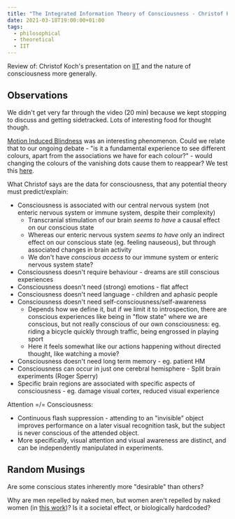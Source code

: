 ```yaml
---
title: "The Integrated Information Theory of Consciousness - Christof Koch Video"
date: 2021-03-18T19:00:00+01:00
tags:
  - philosophical
  - theoretical
  - IIT
---
```


Review of: Christof Koch's presentation on [IIT](https://www.youtube.com/watch?v=LGd8p-GSLgY) and the nature of consciousness more generally.

## Observations

We didn't get very far through the video (20 min) because we kept stopping to discuss and getting sidetracked. Lots of interesting food for thought though.

[Motion Induced Blindness](https://webhome.weizmann.ac.il/home/masagi/MIB/mib.html) was an interesting phenomenon. Could we relate that to our ongoing debate - "is it a fundamental experience to see different colours, apart from the associations we have for each colour?" - would changing the colours of the vanishing dots cause them to reappear? We test this [here](https://consciousness-discussions.github.io/blog/motion-induced-blindness-colours/).

What Christof says are the data for consciousness, that any potential theory must predict/explain:

* Consciousness is associated with our central nervous system (not enteric nervous system or immune system, despite their complexity)
  * Transcranial stimulation of our brain _seems to have_ a causal effect on our conscious state
  * Whereas our enteric nervous system _seems to have_ only an indirect effect on our conscious state (eg. feeling nauseous), but through associated changes in brain activity
  * We don't have _conscious access_ to our immune system or enteric nervous system state?
* Consciousness doesn't require behaviour - dreams are still conscious experiences
* Consciousness doesn't need (strong) emotions - flat affect
* Consciousness doesn't need language - children and aphasic people
* Consciousness doesn't need self-consciousness/self-awareness
  * Depends how we define it, but if we limit it to introspection, there are conscious experiences like being in "flow state" where we are conscious, but not really conscious of our own consciousness: eg. riding a bicycle quickly through traffic, being engrossed in playing sport
  * Here it feels somewhat like our actions happening without directed thought, like watching a movie?
* Consciousness doesn't need long term memory - eg. patient HM
* Consciousness can occur in just one cerebral hemisphere - Split brain experiments (Roger Sperry)
* Specific brain regions are associated with specific aspects of consciousness - eg. damage visual cortex, reduced visual experience

Attention =/= Consciousness:

* Continuous flash suppression - attending to an "invisible" object improves performance on a later visual recognition task, but the subject is never conscious of the attended object.
* More specifically, visual attention and visual awareness are distinct, and can be independently manipulated in experiments.

## Random Musings

Are some conscious states inherently more "desirable" than others?

Why are men repelled by naked men, but women aren't repelled by naked women (in [this work](https://doi.org/10.1073/pnas.0605678103))? Is it a societal effect, or biologically hardcoded?
